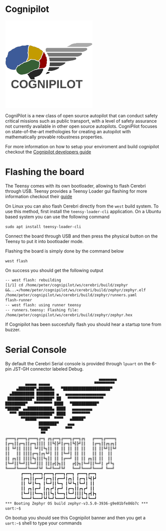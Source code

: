 # Cognipilot
![Cognipilot](assets/cognipilot.png)

CogniPilot is a new class of open source autopilot that can conduct safety critical missions such as public transport, with a level of safety assurance not currently available in other open source autopilots. CogniPilot focuses on state-of-the-art methologies for creating an autopilot with mathematically provable robustness properties.

For more information on how to setup your enviroment and build cognipilot checkout the [Cognipilot developers guide](https://cognipilot.org/)

# Flashing the board

The Teensy comes with its own bootloader, allowing to flash Cerebri through USB.
Teensy provides a Teensy Loader gui flashing for more information checkout their [guide](https://www.pjrc.com/teensy/loader.html)

On Linux you can also flash Cerebri directly from the `west` build system.
To use this method, first install the `teensy-loader-cli` application.
On a Ubuntu based system you can use the following command

```sudo apt install teensy-loader-cli```

Connect the board through USB and then press the physical button on the Teensy to put it into bootloader mode.

Flashing the board is simply done by the command below

```west flash```


On success you should get the following output

```
-- west flash: rebuilding
[1/1] cd /home/peter/cognipilot/ws/cerebri/build/zephyr &&...=/home/peter/cognipilot/ws/cerebri/build/zephyr/zephyr.elf
/home/peter/cognipilot/ws/cerebri/build/zephyr/runners.yaml
flash-runner
-- west flash: using runner teensy
-- runners.teensy: Flashing file: /home/peter/cognipilot/ws/cerebri/build/zephyr/zephyr.hex
```

If Cognipilot has been succesfully flash you should hear a startup tone from buzzer.

# Serial Console 

By default the Cerebri Serial console is provided through `lpuart` on the 6-pin JST-GH connector labeled Debug.
```
                                          ▄▄▄▄▄▄▄▄
         ▄▄▄▄▄ ▄▄▄▄▄                    ▀▀▀▀▀▀▀▀▀
     ▄███████▀▄██████▄   ▀█████████████████████▀
  ▄██████████ ████████ ▄   ▄▄▄▄▄▄▄▄▄▄▄▄▄▄▄▄▄▄
 ███████████▀ ███████▀ ██   ▀▀▀▀▀▀▀▀▀▀▀▀▀▀▀▀
█████████▀   ▀▀▀▀▀▀▀▀ ████   ▀███████████▀
▀█████▀ ▄▄███████████▄ ████   ▄▄▄▄▄▄▄▄▄
  ▀▀▀ ███████████████▀ ████   ▀▀▀▀▀▀▀▀
       ▀▀█████▀▀▀▀▀▀  ▀▀▀▀   ▄█████▀
               ████████▀    ▄▄▄
               ▀███▀       ▀▀▀
                ▀▀
╔═══╗╔═══╗╔═══╗╔═╗ ╔╗╔══╗╔═══╗╔══╗╔╗   ╔═══╗╔════╗
║╔═╗║║╔═╗║║╔═╗║║║║ ║║╚╣╠╝║╔═╗║╚╣╠╝║║   ║╔═╗║║╔╗╔╗║
║║ ╚╝║║ ║║║║ ╚╝║║╚╗║║ ║║ ║║ ║║ ║║ ║║   ║║ ║║╚╝║║╚╝
║║   ║║ ║║║║╔═╗║╔╗╚╝║ ║║ ║╚═╝║ ║║ ║║   ║║ ║║  ║║
║║ ╔╗║║ ║║║║╚╗║║║╚╗║║ ║║ ║╔══╝ ║║ ║║ ╔╗║║ ║║  ║║
║╚═╝║║╚═╝║║╚═╝║║║ ║║║╔╣╠╗║║   ╔╣╠╗║╚═╝║║╚═╝║ ╔╝╚╗
╚═══╝╚═══╝╚═══╝╚╝ ╚═╝╚══╝╚╝   ╚══╝╚═══╝╚═══╝ ╚══╝
       ┏━━━┓┏━━━┓┏━━━┓┏━━━┓┏━━┓ ┏━━━┓┏━━┓
       ┃┏━┓┃┃┏━━┛┃┏━┓┃┃┏━━┛┃┏┓┃ ┃┏━┓┃┗┫┣┛
       ┃┃ ┗┛┃┗━┓ ┃┗━┛┃┃┗━┓ ┃┗┛┗┓┃┗━┛┃ ┃┃
       ┃┃ ┏┓┃┏━┛ ┃┏┓┏┛┃┏━┛ ┃┏━┓┃┃┏┓┏┛ ┃┃
       ┃┗━┛┃┃┗━━┓┃┃┃┗┓┃┗━━┓┃┗━┛┃┃┃┃┗┓┏┫┣┓
       ┗━━━┛┗━━━┛┗┛┗━┛┗━━━┛┗━━━┛┗┛┗━┛┗━━┛
*** Booting Zephyr OS build zephyr-v3.5.0-3936-g9e01bfe86b7c ***
uart:~$
```
On bootup you should see this Cognipilot banner and then you get a `uart:~$` shell to type your commands

